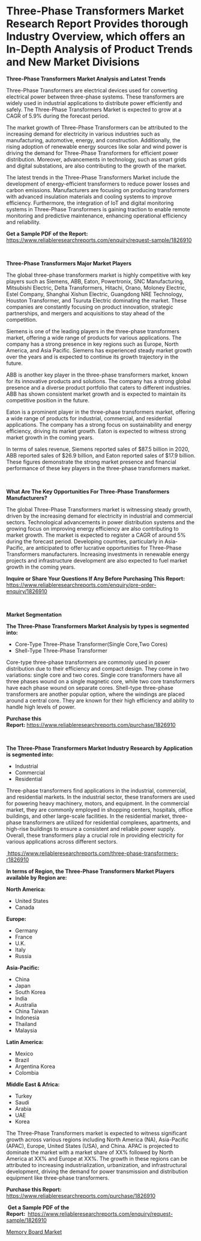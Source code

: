 <p><h1>Three-Phase Transformers Market Research Report Provides thorough Industry Overview, which offers an In-Depth Analysis of Product Trends and New Market Divisions</h1></p><p><strong>Three-Phase Transformers Market Analysis and Latest Trends</strong></p>
<p><p>Three-Phase Transformers are electrical devices used for converting electrical power between three-phase systems. These transformers are widely used in industrial applications to distribute power efficiently and safely. The Three-Phase Transformers Market is expected to grow at a CAGR of 5.9% during the forecast period. </p><p>The market growth of Three-Phase Transformers can be attributed to the increasing demand for electricity in various industries such as manufacturing, automotive, energy, and construction. Additionally, the rising adoption of renewable energy sources like solar and wind power is driving the demand for Three-Phase Transformers for efficient power distribution. Moreover, advancements in technology, such as smart grids and digital substations, are also contributing to the growth of the market.</p><p>The latest trends in the Three-Phase Transformers Market include the development of energy-efficient transformers to reduce power losses and carbon emissions. Manufacturers are focusing on producing transformers with advanced insulation materials and cooling systems to improve efficiency. Furthermore, the integration of IoT and digital monitoring systems in Three-Phase Transformers is gaining traction to enable remote monitoring and predictive maintenance, enhancing operational efficiency and reliability.</p></p>
<p><strong>Get a Sample PDF of the Report:&nbsp;</strong> <a href="https://www.reliableresearchreports.com/enquiry/request-sample/1826910">https://www.reliableresearchreports.com/enquiry/request-sample/1826910</a></p>
<p>&nbsp;</p>
<p><strong>Three-Phase Transformers Major Market Players</strong></p>
<p><p>The global three-phase transformers market is highly competitive with key players such as Siemens, ABB, Eaton, Powertronix, SNC Manufacturing, Mitsubishi Electric, Delta Transformers, Hitachi, Orano, Moloney Electric, Estel Company, Shanghai Xishun Electric, Guangdong NRE Technology, Houston Transformer, and Tsuruta Electric dominating the market. These companies are constantly focusing on product innovation, strategic partnerships, and mergers and acquisitions to stay ahead of the competition.</p><p>Siemens is one of the leading players in the three-phase transformers market, offering a wide range of products for various applications. The company has a strong presence in key regions such as Europe, North America, and Asia Pacific. Siemens has experienced steady market growth over the years and is expected to continue its growth trajectory in the future.</p><p>ABB is another key player in the three-phase transformers market, known for its innovative products and solutions. The company has a strong global presence and a diverse product portfolio that caters to different industries. ABB has shown consistent market growth and is expected to maintain its competitive position in the future.</p><p>Eaton is a prominent player in the three-phase transformers market, offering a wide range of products for industrial, commercial, and residential applications. The company has a strong focus on sustainability and energy efficiency, driving its market growth. Eaton is expected to witness strong market growth in the coming years.</p><p>In terms of sales revenue, Siemens reported sales of $87.5 billion in 2020, ABB reported sales of $26.9 billion, and Eaton reported sales of $17.9 billion. These figures demonstrate the strong market presence and financial performance of these key players in the three-phase transformers market.</p></p>
<p>&nbsp;</p>
<p><strong>What Are The Key Opportunities For Three-Phase Transformers Manufacturers?</strong></p>
<p><p>The global Three-Phase Transformers market is witnessing steady growth, driven by the increasing demand for electricity in industrial and commercial sectors. Technological advancements in power distribution systems and the growing focus on improving energy efficiency are also contributing to market growth. The market is expected to register a CAGR of around 5% during the forecast period. Developing countries, particularly in Asia-Pacific, are anticipated to offer lucrative opportunities for Three-Phase Transformers manufacturers. Increasing investments in renewable energy projects and infrastructure development are also expected to fuel market growth in the coming years.</p></p>
<p><strong>Inquire or Share Your Questions If Any Before Purchasing This Report:</strong> <a href="https://www.reliableresearchreports.com/enquiry/pre-order-enquiry/1826910">https://www.reliableresearchreports.com/enquiry/pre-order-enquiry/1826910</a></p>
<p>&nbsp;</p>
<p><strong>Market Segmentation</strong></p>
<p><strong>The Three-Phase Transformers Market Analysis by types is segmented into:</strong></p>
<p><ul><li>Core-Type Three-Phase Transformer(Single Core,Two Cores)</li><li>Shell-Type Three-Phase Transformer</li></ul></p>
<p><p>Core-type three-phase transformers are commonly used in power distribution due to their efficiency and compact design. They come in two variations: single core and two cores. Single core transformers have all three phases wound on a single magnetic core, while two core transformers have each phase wound on separate cores. Shell-type three-phase transformers are another popular option, where the windings are placed around a central core. They are known for their high efficiency and ability to handle high levels of power.</p></p>
<p><strong>Purchase this Report:&nbsp;</strong><a href="https://www.reliableresearchreports.com/purchase/1826910">https://www.reliableresearchreports.com/purchase/1826910</a></p>
<p>&nbsp;</p>
<p><strong>The Three-Phase Transformers Market Industry Research by Application is segmented into:</strong></p>
<p><ul><li>Industrial</li><li>Commercial</li><li>Residential</li></ul></p>
<p><p>Three-phase transformers find applications in the industrial, commercial, and residential markets. In the industrial sector, these transformers are used for powering heavy machinery, motors, and equipment. In the commercial market, they are commonly employed in shopping centers, hospitals, office buildings, and other large-scale facilities. In the residential market, three-phase transformers are utilized for residential complexes, apartments, and high-rise buildings to ensure a consistent and reliable power supply. Overall, these transformers play a crucial role in providing electricity for various applications across different sectors.</p></p>
<p><a href="https://www.reliableresearchreports.com/three-phase-transformers-r1826910">&nbsp;https://www.reliableresearchreports.com/three-phase-transformers-r1826910</a></p>
<p><strong>In terms of Region, the Three-Phase Transformers Market Players available by Region are:</strong></p>
<p>
    <p> <strong> North America: </strong>
        <ul>
            <li>United States</li>
            <li>Canada</li>
        </ul>
        </p> 
    <p> <strong> Europe: </strong>
        <ul>
            <li>Germany</li>
            <li>France</li>
            <li>U.K.</li>
            <li>Italy</li>
            <li>Russia</li>
        </ul>
        </p> 
    <p> <strong> Asia-Pacific: </strong>
        <ul>
            <li>China</li>
            <li>Japan</li>
            <li>South Korea</li>
            <li>India</li>
            <li>Australia</li>
            <li>China Taiwan</li>
            <li>Indonesia</li>
            <li>Thailand</li>
            <li>Malaysia</li>
        </ul>
        </p> 
    <p> <strong> Latin America: </strong>
        <ul>
            <li>Mexico</li>
            <li>Brazil</li>
            <li>Argentina Korea</li>
            <li>Colombia</li>
        </ul>
        </p> 
    <p> <strong> Middle East & Africa: </strong>
        <ul>
            <li>Turkey</li>
            <li>Saudi</li>
            <li>Arabia</li>
            <li>UAE</li>
            <li>Korea</li>
        </ul>
    </p>
    </p>
<p><p>The Three-Phase Transformers market is expected to witness significant growth across various regions including North America (NA), Asia-Pacific (APAC), Europe, United States (USA), and China. APAC is projected to dominate the market with a market share of XX% followed by North America at XX% and Europe at XX%. The growth in these regions can be attributed to increasing industrialization, urbanization, and infrastructural development, driving the demand for power transmission and distribution equipment like three-phase transformers.</p></p>
<p><strong>Purchase this Report: </strong><a href="https://www.reliableresearchreports.com/purchase/1826910">https://www.reliableresearchreports.com/purchase/1826910</a></p>
<p>&nbsp;<strong>Get a Sample PDF of the Report:&nbsp;&nbsp;</strong><a href="https://www.reliableresearchreports.com/enquiry/request-sample/1826910">https://www.reliableresearchreports.com/enquiry/request-sample/1826910</a></p>
<p><strong></strong></p>
<p><p><a href="https://github.com/fkhcgcyl33/Market-Research-Report-List-1/blob/main/memory-board-market.md">Memory Board Market</a></p></p>